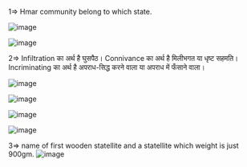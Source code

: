 1=> Hmar community belong to which state.

![image](https://github.com/user-attachments/assets/f208a376-84a0-4a87-854b-dbbb5a553e81)

![image](https://github.com/user-attachments/assets/813897dc-6660-45fa-90d5-7daa0df4a055)


2=> Infiltration का अर्थ है घुसपैठ। 
Connivance का अर्थ है मिलीभगत या धृष्ट सहमति। 
Incriminating का अर्थ है अपराध-सिद्ध करने वाला या अपराध में फँसाने वाला।


![image](https://github.com/user-attachments/assets/4b29c62c-d182-482e-ba9b-317ceb823f94)

![image](https://github.com/user-attachments/assets/4827f0cb-fece-434d-86f5-77e53ef671cd)

![image](https://github.com/user-attachments/assets/b8ffe577-85e4-42d6-b75c-3517acb6b859)



![image](https://github.com/user-attachments/assets/396c7592-6976-4f9e-a71e-af75abbd8671)



3=> name of first wooden statellite and a statellite which weight is just 900gm.
![image](https://github.com/user-attachments/assets/d5c3a01c-4db5-493b-9945-f27e82e7d81a)

